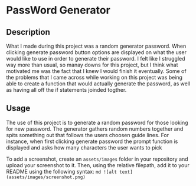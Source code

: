 # PassWord Generator 
## Description
What I made during this project was a random generator password. When clicking generate password button options are displayed on what the user would like to use in order to generate their password. I felt like I struggled way more than usual, so manay downs for this project, but I think what motivated me was the fact that I knew I would finish it eventually. Some of the problems that I came across while working on this project was being able to create a function that would actually generate the password, as well as having all off the if statements joinded togther. 

## Usage
The use of this project is to generate a random password for those looking for new password. The generator gathers random numbers together and spits something out that follows the users choosen guide lines. For instance, when first clicking generate password the prompt function is displayed and asks how many characters the user wants to pick 

To add a screenshot, create an `assets/images` folder in your repository and upload your screenshot to it. Then, using the relative filepath, add it to your README using the following syntax:
    ```md
    ![alt text](assets/images/screenshot.png)
    ```
    
    
